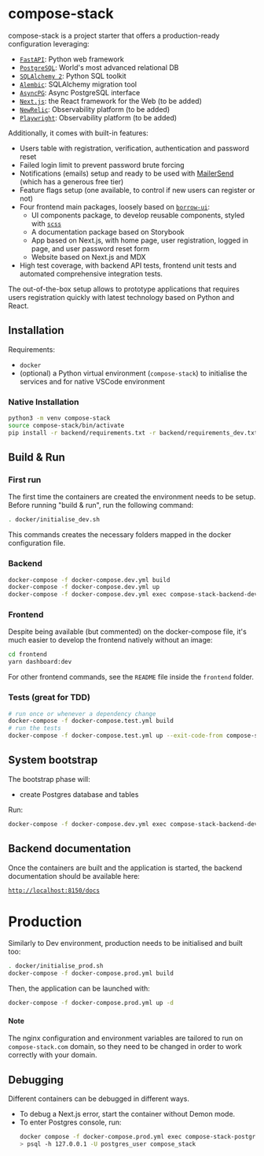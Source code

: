 # compose-stack

compose-stack is a project starter that offers a production-ready
configuration leveraging:

- [`FastAPI`](https://fastapi.tiangolo.com/): Python web framework
- [`PostgreSQL`](https://www.postgresql.org/): World's most advanced relational DB
- [`SQLAlchemy 2`](https://www.sqlalchemy.org/): Python SQL toolkit
- [`Alembic`](https://alembic.sqlalchemy.org/en/latest/): SQLAlchemy migration tool
- [`AsyncPG`](https://magicstack.github.io/asyncpg/current/): Async PostgreSQL interface
- [`Next.js`](https://nextjs.org/): the React framework for the Web (to be added)
- [`NewRelic`](https://newrelic.com/): Observability platform (to be added)
- [`Playwright`](https://playwright.dev/): Observability platform (to be added)

Additionally, it comes with built-in features:

- Users table with registration, verification, authentication and password reset
- Failed login limit to prevent password brute forcing
- Notifications (emails) setup and ready to be used with
  [MailerSend](https://www.mailersend.com/) (which has a generous free tier)
- Feature flags setup (one available, to control if new users can register or not)
- Four frontend main packages, loosely based on
  [`borrow-ui`](https://www.borrow-ui.dev):
  - UI components package, to develop reusable components, styled with
    [`scss`](https://sass-lang.com/)
  - A documentation package based on Storybook
  - App based on Next.js, with home page, user registration, logged in page, and user
    password reset form
  - Website based on Next.js and MDX
- High test coverage, with backend API tests, frontend unit tests and
  automated comprehensive integration tests.

The out-of-the-box setup allows to prototype applications that requires users
registration quickly with latest technology based on Python and React.

## Installation

Requirements:

- `docker`
- (optional) a Python virtual environment (`compose-stack`) to initialise
  the services and for native VSCode environment

### Native Installation

```sh
python3 -m venv compose-stack
source compose-stack/bin/activate
pip install -r backend/requirements.txt -r backend/requirements_dev.txt
```

## Build & Run

### First run

The first time the containers are created the environment
needs to be setup.
Before running "build & run", run the following command:

```sh
. docker/initialise_dev.sh
```

This commands creates the necessary folders mapped in the docker
configuration file.

### Backend

```sh
docker-compose -f docker-compose.dev.yml build
docker-compose -f docker-compose.dev.yml up
docker-compose -f docker-compose.dev.yml exec compose-stack-backend-dev alembic upgrade head
```

### Frontend

Despite being available (but commented) on the docker-compose file,
it's much easier to develop the frontend natively without an image:

```sh
cd frontend
yarn dashboard:dev
```

For other frontend commands, see the `README` file inside the
`frontend` folder.

### Tests (great for TDD)

```sh
# run once or whenever a dependency change
docker-compose -f docker-compose.test.yml build
# run the tests
docker-compose -f docker-compose.test.yml up --exit-code-from compose-stack-api-test
```

## System bootstrap

The bootstrap phase will:

- create Postgres database and tables

Run:

```sh
docker-compose -f docker-compose.dev.yml exec compose-stack-backend-dev alembic upgrade head
```

## Backend documentation

Once the containers are built and the application is started,
the backend documentation should be available here:

[`http://localhost:8150/docs`](http://localhost:8150/docs)

# Production

Similarly to Dev environment, production needs to be initialised and built too:

```sh
. docker/initialise_prod.sh
docker-compose -f docker-compose.prod.yml build
```

Then, the application can be launched with:

```sh
docker-compose -f docker-compose.prod.yml up -d
```

#### Note

The nginx configuration and environment variables are tailored to run on `compose-stack.com` domain,
so they need to be changed in order to work correctly with your domain.

## Debugging

Different containers can be debugged in different ways.

- To debug a Next.js error, start the container without Demon mode.
- To enter Postgres console, run:
  ```sh
  docker compose -f docker-compose.prod.yml exec compose-stack-postgres-prod bash
  > psql -h 127.0.0.1 -U postgres_user compose_stack
  ```
